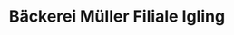 ---
title: "Bäckerei Müller Filiale Igling"
url: /igling/baeckerei-mueller-filiale-igling/
shop: Bäckerei
---